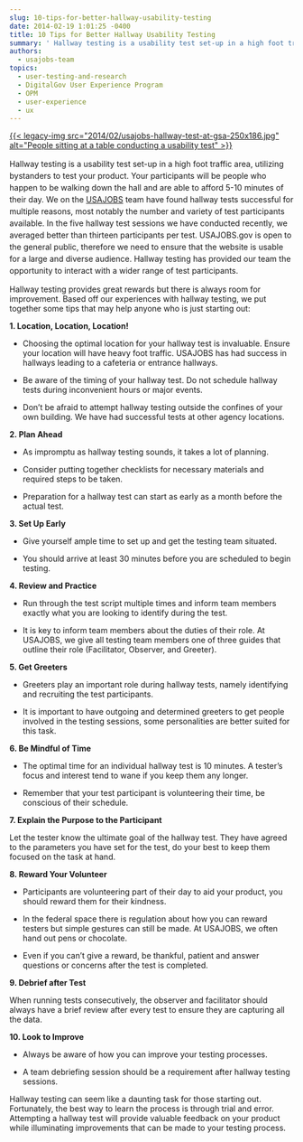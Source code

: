 ```yaml
---
slug: 10-tips-for-better-hallway-usability-testing
date: 2014-02-19 1:01:25 -0400
title: 10 Tips for Better Hallway Usability Testing
summary: ' Hallway testing is a usability test set-up in a high foot traffic area, utilizing bystanders to test your product. Your participants will be people who happen to be walking down the hall and are able to afford 5-10 minutes of their day.'
authors:
  - usajobs-team
topics:
  - user-testing-and-research
  - DigitalGov User Experience Program
  - OPM
  - user-experience
  - ux
---
```


[{{< legacy-img src="2014/02/usajobs-hallway-test-at-gsa-250x186.jpg" alt="People sitting at a table conducting a usability test" >}}](https://s3.amazonaws.com/digitalgov/_legacy-img/2014/02/usajobs-hallway-test-at-gsa.jpg)

<p dir="ltr">
  <span style="line-height: 1.5em;">Hallway testing is a usability test set-up in a high foot traffic area, utilizing bystanders to test your product. Your participants will be people who happen to be walking down the hall and are able to afford 5-10 minutes of their day. We on the <a href="https://www.usajobs.gov/">USAJOBS</a> team have found hallway tests successful for multiple reasons, most notably the number and variety of test participants available. In the five hallway test sessions we have conducted recently, we averaged better than thirteen participants per test. USAJOBS.gov is open to the general public, therefore we need to ensure that the website is usable for a large and diverse audience. Hallway testing has provided our team the opportunity to interact with a wider range of test participants.</span>
</p>

<p dir="ltr">
  Hallway testing provides great rewards but there is always room for improvement. Based off our experiences with hallway testing, we put together some tips that may help anyone who is just starting out:
</p>

<p dir="ltr">
  <strong>1. Location, Location, Location!</strong>
</p>

  * <p dir="ltr">
      Choosing the optimal location for your hallway test is invaluable. Ensure your location will have heavy foot traffic. USAJOBS has had success in hallways leading to a cafeteria or entrance hallways.
    </p>

  * <p dir="ltr">
      Be aware of the timing of your hallway test. Do not schedule hallway tests during inconvenient hours or major events.
    </p>

  * <p dir="ltr">
      Don’t be afraid to attempt hallway testing outside the confines of your own building. We have had successful tests at other agency locations.
    </p>

<p dir="ltr">
  <strong>2. Plan Ahead</strong>
</p>

  * <p dir="ltr">
      As impromptu as hallway testing sounds, it takes a lot of planning.
    </p>

  * <p dir="ltr">
      Consider putting together checklists for necessary materials and required steps to be taken.
    </p>

  * <p dir="ltr">
      Preparation for a hallway test can start as early as a month before the actual test.<b style="line-height: 1.5em;"> </b>
    </p>

<p dir="ltr">
  <strong>3. Set Up Early</strong>
</p>

  * <p dir="ltr">
      Give yourself ample time to set up and get the testing team situated.
    </p>

  * <p dir="ltr">
      You should arrive at least 30 minutes before you are scheduled to begin testing.<b style="line-height: 1.5em;"> </b>
    </p>

<p dir="ltr">
  <strong>4. Review and Practice</strong>
</p>

  * <p dir="ltr">
      Run through the test script multiple times and inform team members exactly what you are looking to identify during the test.
    </p>

  * <p dir="ltr">
      It is key to inform team members about the duties of their role. At USAJOBS, we give all testing team members one of three guides that outline their role (Facilitator, Observer, and Greeter).<b style="line-height: 1.5em;"> </b>
    </p>

<p dir="ltr">
  <strong>5. Get Greeters</strong>
</p>

  * <p dir="ltr">
      Greeters play an important role during hallway tests, namely identifying and recruiting the test participants.
    </p>

  * <p dir="ltr">
      It is important to have outgoing and determined greeters to get people involved in the testing sessions, some personalities are better suited for this task.<b style="line-height: 1.5em;"> </b>
    </p>

<p dir="ltr">
  <strong>6. Be Mindful of Time</strong>
</p>

  * <p dir="ltr">
      The optimal time for an individual hallway test is 10 minutes. A tester’s focus and interest tend to wane if you keep them any longer.
    </p>

  * <p dir="ltr">
      Remember that your test participant is volunteering their time, be conscious of their schedule.<b style="line-height: 1.5em;"> </b>
    </p>

<p dir="ltr">
  <strong>7. Explain the Purpose to the Participant</strong>
</p>

<p dir="ltr">
  Let the tester know the ultimate goal of the hallway test. They have agreed to the parameters you have set for the test, do your best to keep them focused on the task at hand.<b> </b>
</p>

<p dir="ltr">
  <strong>8. Reward Your Volunteer</strong>
</p>

  * <p dir="ltr">
      Participants are volunteering part of their day to aid your product, you should reward them for their kindness.
    </p>

  * <p dir="ltr">
      In the federal space there is regulation about how you can reward testers but simple gestures can still be made. At USAJOBS, we often hand out pens or chocolate.
    </p>

  * <p dir="ltr">
      Even if you can’t give a reward, be thankful, patient and answer questions or concerns after the test is completed.<b style="line-height: 1.5em;"> </b>
    </p>

<p dir="ltr">
  <strong>9. Debrief after Test</strong>
</p>

<p dir="ltr">
  When running tests consecutively, the observer and facilitator should always have a brief review after every test to ensure they are capturing all the data.<b> </b>
</p>

<p dir="ltr">
  <strong>10. Look to Improve</strong>
</p>

  * <p dir="ltr">
      Always be aware of how you can improve your testing processes.
    </p>

  * <p dir="ltr">
      A team debriefing session should be a requirement after hallway testing sessions.<b style="line-height: 1.5em;"> </b>
    </p>

<p dir="ltr">
  Hallway testing can seem like a daunting task for those starting out. Fortunately, the best way to learn the process is through trial and error. Attempting a hallway test will provide valuable feedback on your product while illuminating improvements that can be made to your testing process.
</p>